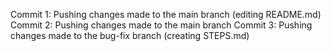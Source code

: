 Commit 1: Pushing changes made to the main branch (editing README.md)
Commit 2: Pushing changes made to the main branch 
Commit 3: Pushing changes made to the bug-fix branch (creating STEPS.md)